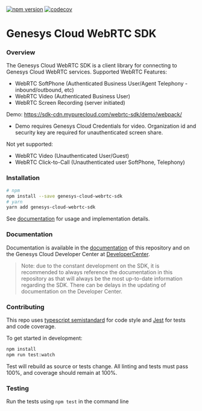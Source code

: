 [![npm version](https://badge.fury.io/js/genesys-cloud-webrtc-sdk.svg)](https://badge.fury.io/js/genesys-cloud-webrtc-sdk)
[![codecov](https://codecov.io/gh/MyPureCloud/genesys-cloud-webrtc-sdk/branch/master/graph/badge.svg)](https://codecov.io/gh/MyPureCloud/genesys-cloud-webrtc-sdk)

# Genesys Cloud WebRTC SDK

### Overview
The Genesys Cloud WebRTC SDK is a client library for connecting to Genesys Cloud WebRTC
services. Supported WebRTC Features:

- WebRTC SoftPhone (Authenticated Business User/Agent Telephony - inbound/outbound, etc)
- WebRTC Video (Authenticated Business User)
- WebRTC Screen Recording (server initiated)

Demo: https://sdk-cdn.mypurecloud.com/webrtc-sdk/demo/webpack/
- Demo requires Genesys Cloud Credentials for video. Organization id and security key are required for unauthenticated screen share.

Not yet supported:
- WebRTC Video (Unauthenticated User/Guest)
- WebRTC Click-to-Call (Unauthenticated user SoftPhone, Telephony)

### Installation

``` sh
# npm
npm install --save genesys-cloud-webrtc-sdk
# yarn
yarn add genesys-cloud-webrtc-sdk
```

See [documentation][4] for usage and implementation details.

### Documentation

Documentation is available in the [documentation][4] of this repository and on the Genesys Cloud Developer Center
at [DeveloperCenter][1].

> Note: due to the constant development on the SDK, it is recommended to always reference the documentation in this repository as that will always be the most up-to-date information regarding the SDK. There can be delays in the updating of documentation on the Developer Center.

### Contributing

This repo uses [typescript semistandard][2] for code style and [Jest][3] for tests and code coverage.

To get started in development:
```sh
npm install
npm run test:watch
```

Test will rebuild as source or tests change. All linting and tests must
pass 100%, and coverage should remain at 100%.

### Testing
Run the tests using `npm test` in the command line

[1]: https://developer.mypurecloud.com/api/webrtcsdk/
[2]: https://github.com/bukalapak/tslint-config-semistandard
[3]: https://jestjs.io/en/
[4]: /doc/index.md
